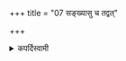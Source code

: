 +++
title = "07 सङ्ख्यासु च तद्वत्"

+++

<details><summary>कपर्दिस्वामी</summary>


<details>

<details><summary>हरदत्तः</summary>


<details>

<details><summary>Müller</summary>

It is the same with numbers.

#####  Commentary

If we read that, as in the case of fees to be given to priests, two, seven, eleven, twelve, twenty-one, sixty, or a hundred, this means that either one or the other, not that all should be given at the same time.
</details>

<details><summary>थिते</summary>

सङ्ख्यासु च तद्वत् ७
</details>
